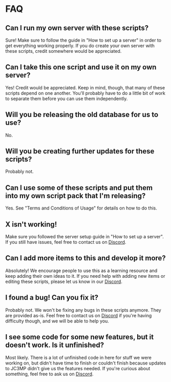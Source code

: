 # FAQ

## Can I run my own server with these scripts?
Sure! Make sure to follow the guide in "How to set up a server" in order to get everything working properly.
If you do create your own server with these scripts, credit somewhere would be appreciated.

## Can I take this one script and use it on my own server?
Yes! Credit would be appreciated. Keep in mind, though, that many of these scripts depend on one another. You'll probably have to do a little bit of work to separate them before you can use them independently.

## Will you be releasing the old database for us to use?
No.

## Will you be creating further updates for these scripts?
Probably not.

## Can I use some of these scripts and put them into my own script pack that I'm releasing?
Yes. See "Terms and Conditions of Usage" for details on how to do this.

## X isn't working!
Make sure you followed the server setup guide in "How to set up a server". If you still have issues, feel free to contact us 
on [Discord](https://discord.gg/z9Q8KPJ).

## Can I add more items to this and develop it more?
Absolutely! We encourage people to use this as a learning resource and keep adding their own ideas to it. If you need help with adding 
new items or editing these scripts, please let us know in our [Discord](https://discord.gg/z9Q8KPJ).

## I found a bug! Can you fix it?
Probably not. We won't be fixing any bugs in these scripts anymore. They are provided as-is. Feel free to contact us on [Discord](https://discord.gg/z9Q8KPJ) 
if you're having difficulty though, and we will be able to help you.

## I see some code for some new features, but it doesn't work. Is it unfinished?
Most likely. There is a lot of unfinished code in here for stuff we were working on, but didn't have time to finish or couldn't finish because updates to JC3MP didn't give us the features needed. If you're curious about something, feel free to ask us on [Discord](https://discord.gg/z9Q8KPJ).

